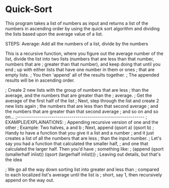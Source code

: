 # Quick-Sort
This program takes a list of numbers as input and returns a list of the numbers in ascending order by using the quick sort algorithm and dividing the lists based upon the average value of a list.

 STEPS:
Average: Add all the numbers of a list, divide by the numbers

This is a recursive function, where you figure out the average number of the list, divide the list into two lists
(numbers that are less than that number, numbers that are
; greater than that number), and keep doing that until you end
; up with either lists that have one number in them or ones
; that are empty lists.
; You then 'append' all of the results together.
; The appended results will be in ascending order.

; Create 2 new lists with the group of numbers that are less
; than the average, and the numbers that are greater than the
; average.
; Get the average of the first half of the list
; Next, step through the list and create 2 new lists again
;   the numbers that are less than that second average
;   and the numbers that are greater than that second average
; and so on and so on...
;---------------------------------------------------------------
; EXAMPLE/EXPLAINATIONS:
; Appending recursive version of one and the other
; Example: Two halves, a and b
; Next, append (qsort a) (qsort b)
; Handy to have a function that you give it a list and a number
; and it just creates a list of all the numbers that are less
; than the input number. 
; Let's say you had a function that calculated the smaller half,
; and one that calculated the larger half. Then you'd have
; something like:
; (append (qsort (smallerhalf inlist)) (qsort (largerhalf inlist)))
; Leaving out details, but that's the idea

; We go all the way down sorting list into greater and less than
; compared to each localized list's average until the list is
; short, say 1, then recursively append on the way out.
